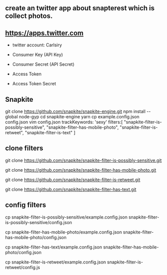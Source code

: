 ## create an twitter app about snapterest which is collect photos.

## https://apps.twitter.com
- twitter account: Carlsiry
- Consumer Key (API Key)
- Consumer Secret (API Secret)

- Access Token
- Access Token Secret


## Snapkite
git clone https://github.com/snapkite/snapkite-engine.git
npm install --global node-gyp
cd snapkite-engine
yarn
cp example.config.json config.json
vim config.json
  trackKeywords: 'sexy'
  filters:[
    "snapkite-filter-is-possibly-sensitive",
    "snapkite-filter-has-mobile-photo",
    "snapkite-filter-is-retweet",
    "snapkite-filter-is-text"
  ]


## clone filters
git clone https://github.com/snapkite/snapkite-filter-is-possibly-sensitive.git

git clone https://github.com/snapkite/snapkite-filter-has-mobile-photo.git

git clone https://github.com/snapkite/snapkite-filter-is-retweet.git

git clone https://github.com/snapkite/snapkite-filter-has-text.git


## config filters
cp snapkite-filter-is-possibly-sensitive/example.config.json snapkite-filter-is-possibly-sensitive/config.json

cp snapkite-filter-has-mobile-photo/example.config.json snapkite-filter-has-mobile-photo/config.json

cp snapkite-filter-has-text/example.config.json snapkite-filter-has-mobile-photo/config.json

cp snapkite-filter-is-retweet/example.config.json snapkite-filter-is-retweet/config.js
